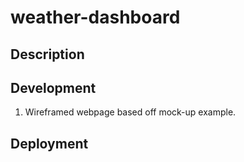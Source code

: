 # weather-dashboard

## Description

## Development

1. Wireframed webpage based off mock-up example.

## Deployment